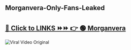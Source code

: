 
 ## Morganvera-Only-Fans-Leaked

# <h2><a href="https://clipsfans.com/Morganvera&ref=git">🔗 Click to LINKS ⏩⏩ 👉 🟢 Morganvera </a></h2>

<a href="https://clipsfans.com/Morganvera&ref=git" rel="nofollow" data-target="animated-image.originalLink"><img src="https://i.ibb.co.com/xMMVF88/686577567.gif" alt="Viral Video Original" style="max-width: 100%; display: inline-block;" data-target="animated-image.originalImage"></a>
